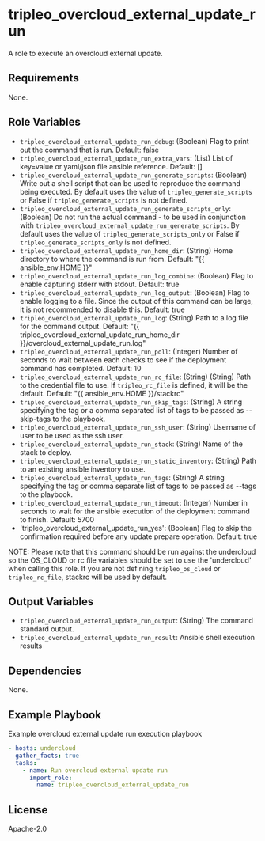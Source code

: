 tripleo_overcloud_external_update_run
=====================================

A role to execute an overcloud external update.

Requirements
------------

None.

Role Variables
--------------

* `tripleo_overcloud_external_update_run_debug`: (Boolean) Flag to print out the command that is run. Default: false
* `tripleo_overcloud_external_update_run_extra_vars`: (List) List of key=value or yaml/json file ansible reference. Default: []
* `tripleo_overcloud_external_update_run_generate_scripts`: (Boolean) Write out a shell script that can be used to reproduce the command being executed. By default uses the value of `tripleo_generate_scripts` or False if `tripleo_generate_scripts` is not defined.
* `tripleo_overcloud_external_update_run_generate_scripts_only`: (Boolean) Do not run the actual command - to be used in conjunction with `tripleo_overcloud_external_update_run_generate_scripts`. By default uses the value of `tripleo_generate_scripts_only` or False if `tripleo_generate_scripts_only` is not defined.
* `tripleo_overcloud_external_update_run_home_dir`: (String) Home directory to where the command is run from. Default: "{{ ansible_env.HOME }}"
* `tripleo_overcloud_external_update_run_log_combine`: (Boolean) Flag to enable capturing stderr with stdout. Default: true
* `tripleo_overcloud_external_update_run_log_output`: (Boolean) Flag to enable logging to a file. Since the output of this command can be large, it is not recommended to disable this. Default: true
* `tripleo_overcloud_external_update_run_log`: (String) Path to a log file for the command output. Default: "{{ tripleo_overcloud_external_update_run_home_dir }}/overcloud_external_update_run.log"
* `tripleo_overcloud_external_update_run_poll`: (Integer) Number of seconds to wait between each checks to see if the deployment command has completed. Default: 10
* `tripleo_overcloud_external_update_run_rc_file`: (String) (String) Path to the credential file to use. If `tripleo_rc_file` is defined, it will be the default. Default: "{{ ansible_env.HOME }}/stackrc"
* `tripleo_overcloud_external_update_run_skip_tags`: (String) A string specifying the tag or a comma separated list of tags to be passed as --skip-tags to the playbook.
* `tripleo_overcloud_external_update_run_ssh_user`: (String) Username of user to be used as the ssh user.
* `tripleo_overcloud_external_update_run_stack`: (String) Name of the stack to deploy.
* `tripleo_overcloud_external_update_run_static_inventory`: (String) Path to an existing ansible inventory to use.
* `tripleo_overcloud_external_update_run_tags`: (String) A string specifying the tag or comma separate list of tags to be passed as --tags to the playbook.
* `tripleo_overcloud_external_update_run_timeout`: (Integer) Number in seconds to wait for the ansible execution of the deployment command to finish. Default: 5700
* 'tripleo_overcloud_external_update_run_yes': (Boolean) Flag to skip the confirmation required before any update prepare operation. Default: true

NOTE: Please note that this command should be run against the undercloud so the
OS_CLOUD or rc file variables should be set to use the 'undercloud' when
calling this role. If you are not defining `tripleo_os_cloud` or `tripleo_rc_file`,
stackrc will be used by default.

Output Variables
----------------

* `tripleo_overcloud_external_update_run_output`: (String) The command standard output.
* `tripleo_overcloud_external_update_run_result`: Ansible shell execution results

Dependencies
------------

None.

Example Playbook
----------------

Example overcloud external update run execution playbook

```yaml
- hosts: undercloud
  gather_facts: true
  tasks:
    - name: Run overcloud external update run
      import_role:
        name: tripleo_overcloud_external_update_run
```

License
-------

Apache-2.0
